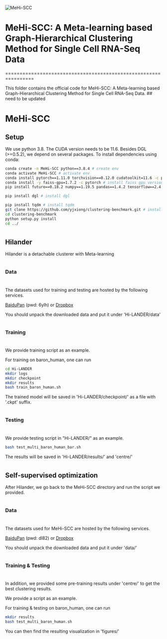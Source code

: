![MeHi-SCC](https://user-images.githubusercontent.com/110893478/184567421-4f9dcca8-3ee0-4257-b7f3-14c6d7882bef.png)
#
# MeHi-SCC: A Meta-learning based Graph-Hierarchical Clustering Method for Single Cell RNA-Seq Data
================================================================

This folder contains the official code for MeHi-SCC: A Meta-learning based Graph-Hierarchical Clustering Method for Single Cell RNA-Seq Data. ## need to be updated
#
# MeHi-SCC

## Setup

We use python 3.8. The CUDA version needs to be 11.6. Besides DGL (>=0.5.2), we depend on several packages. To install dependencies using conda:
```bash
conda create -n MeHi-SCC python==3.8.4 # create env
conda activate MeHi-SCC # activate env
conda install pytorch==1.11.0 torchvision==0.12.0 cudatoolkit=11.6 -c pytorch # install pytorch 1.11 version
conda install -y faiss-gpu=1.7.2 -c pytorch # install faiss gpu version matching cuda 11.6
pip install future==0.18.2 numpy==1.19.5 pandas==1.4.2 tensorflow==2.4.4 umap-learn==0.5.3 scipy==1.5.3 sklearn scanpy==1.8.2

pip install dgl # install dgl

pip install tqdm # install tqdm
git clone https://github.com/yjxiong/clustering-benchmark.git # install clustering-benchmark for evaluation
cd clustering-benchmark
python setup.py install
cd ../
```

#
## Hilander

Hilander is a detachable clusterer with Meta-learning
#
### Data
#
The datasets used for training and testing are hosted by the following services.

[BaiduPan](https://pan.baidu.com/s/11t4Likcz-Yj0kMbdYSjqOA) (pwd: 6ylh) or [Dropbox](https://www.dropbox.com/s/ilpf0akneoee0qb/data.zip?dl=0)

You should unpack the downloaded data and put it under 'Hi-LANDER/data'
#
### Training
#
We provide training script as an example.

For training on baron_human, one can run

```bash
cd Hi-LANDER
mkdir logs
mkdir checkpoint
mkdir results
bash train_baron_human.sh
```

The trained model will be saved in 'Hi-LANDER/checkpoint/' as a file with '.ckpt' suffix.

#
### Testing
#
We provide testing script in "Hi-LANDER/" as an example.

```bash
bash test_multi_baron_human_bar.sh
```
The results will be saved in 'Hi-LANDER/results/' and 'centre/'

#
## Self-supervised optimization

After Hilander, we go back to the MeHi-SCC directory and run the script we provided.
#
### Data
#
The datasets used for MeHi-SCC are hosted by the following services.

[BaiduPan](https://pan.baidu.com/s/1EXgsVMNyjegV6wrDdmw0fw) (pwd: dl82) or [Dropbox](https://www.dropbox.com/s/olvjfsel44jrzzg/baron_human.csv?dl=0)

You should unpack the downloaded data and put it under 'data/'
#
### Training & Testing
#
In addition, we provided some pre-training results under 'centre/' to get the best clustering results.

We provide a script as an example.

For training & testing on baron_human, one can run
```bash
mkdir results
bash test_multi_baron_human.sh
```

You can then find the resulting visualization in 'figures/'
